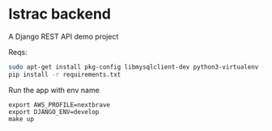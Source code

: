 # Istrac backend
A Django REST API demo project

Reqs:
```bash
sudo apt-get install pkg-config libmysqlclient-dev python3-virtualenv -y
pip install -r requirements.txt
```

Run the app with env name
```
export AWS_PROFILE=nextbrave
export DJANGO_ENV=develop
make up
```
